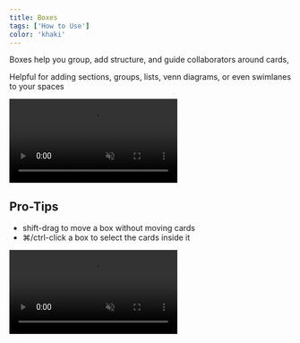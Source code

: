 ```yaml
---
title: Boxes
tags: ['How to Use']
color: 'khaki'
---
```


Boxes help you group, add structure, and guide collaborators around cards,

Helpful for adding sections, groups, lists, venn diagrams, or even swimlanes to your spaces

<video autoplay loop muted playsinline class="wide">
  <source src="https://kinopio-updates.us-east-1.linodeobjects.com/boxes.mp4">
</video>


## Pro-Tips

- shift-drag to move a box without moving cards
- ⌘/ctrl-click a box to select the cards inside it

<video autoplay loop muted playsinline>
  <source src="https://kinopio-updates.us-east-1.linodeobjects.com/box-tips.mp4">
</video>

